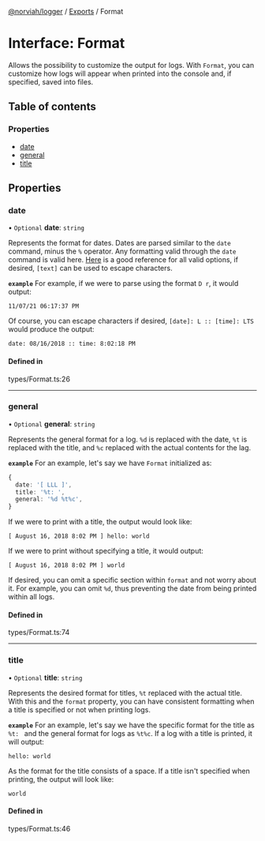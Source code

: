 [@norviah/logger](../README.md) / [Exports](../modules.md) / Format

# Interface: Format

Allows the possibility to customize the output for logs.
With `Format`, you can customize how logs will appear when printed into the
console and, if specified, saved into files.

## Table of contents

### Properties

- [date](Format.md#date)
- [general](Format.md#general)
- [title](Format.md#title)

## Properties

### date

• `Optional` **date**: `string`

Represents the format for dates.
Dates are parsed similar to the `date` command, minus the `%` operator. Any
formatting valid through the `date` command is valid here.
[Here](https://day.js.org/docs/en/display/format) is a good reference for
all valid options, if desired, `[text]` can be used to escape characters.

**`example`**
For example, if we were to parse using the format `D r`, it would output:
```
11/07/21 06:17:37 PM
```
Of course, you can escape characters if desired, `[date]: L :: [time]: LTS`
would produce the output:
```
date: 08/16/2018 :: time: 8:02:18 PM
```

#### Defined in

types/Format.ts:26

___

### general

• `Optional` **general**: `string`

Represents the general format for a log.
`%d` is replaced with the date, `%t` is replaced with the title, and `%c`
replaced with the actual contents for the lag.

**`example`**
For an example, let's say we have `Format` initialized as:
```TypeScript
{
  date: '[ LLL ]',
  title: '%t: ',
  general: '%d %t%c',
}
```
If we were to print with a title, the output would look like:
```text
[ August 16, 2018 8:02 PM ] hello: world
```
If we were to print without specifying a title, it would output:
```
[ August 16, 2018 8:02 PM ] world
```
If desired, you can omit a specific section within `format` and not worry
about it. For example, you can omit `%d`, thus preventing the date from
being printed within all logs.

#### Defined in

types/Format.ts:74

___

### title

• `Optional` **title**: `string`

Represents the desired format for titles, `%t` replaced with the actual
title. With this and the `format` property, you can have consistent
formatting when a title is specified or not when printing logs.

**`example`**
For an example, let's say we have the specific format for the title as
`%t: ` and the general format for logs as `%t%c`. If a log with a title is
printed, it will output:
```
hello: world
```
As the format for the title consists of a space. If a title isn't specified
when printing, the output will look like:
```
world
```

#### Defined in

types/Format.ts:46
